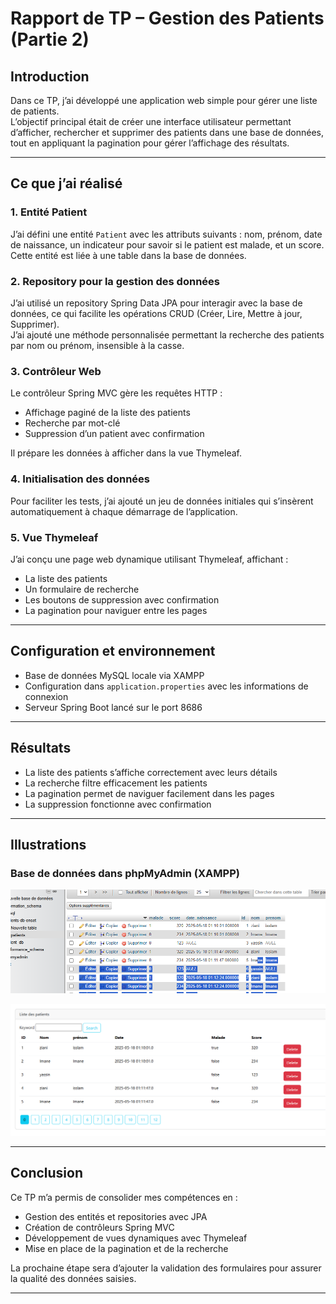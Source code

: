 # Rapport de TP – Gestion des Patients (Partie 2)

## Introduction

Dans ce TP, j’ai développé une application web simple pour gérer une liste de patients.  
L’objectif principal était de créer une interface utilisateur permettant d’afficher, rechercher et supprimer des patients dans une base de données, tout en appliquant la pagination pour gérer l’affichage des résultats.

---

## Ce que j’ai réalisé

### 1. Entité Patient

J’ai défini une entité `Patient` avec les attributs suivants : nom, prénom, date de naissance, un indicateur pour savoir si le patient est malade, et un score.  
Cette entité est liée à une table dans la base de données.

### 2. Repository pour la gestion des données

J’ai utilisé un repository Spring Data JPA pour interagir avec la base de données, ce qui facilite les opérations CRUD (Créer, Lire, Mettre à jour, Supprimer).  
J’ai ajouté une méthode personnalisée permettant la recherche des patients par nom ou prénom, insensible à la casse.

### 3. Contrôleur Web

Le contrôleur Spring MVC gère les requêtes HTTP :  
- Affichage paginé de la liste des patients  
- Recherche par mot-clé  
- Suppression d’un patient avec confirmation  

Il prépare les données à afficher dans la vue Thymeleaf.

### 4. Initialisation des données

Pour faciliter les tests, j’ai ajouté un jeu de données initiales qui s’insèrent automatiquement à chaque démarrage de l’application.

### 5. Vue Thymeleaf

J’ai conçu une page web dynamique utilisant Thymeleaf, affichant :  
- La liste des patients  
- Un formulaire de recherche  
- Les boutons de suppression avec confirmation  
- La pagination pour naviguer entre les pages

---

## Configuration et environnement

- Base de données MySQL locale via XAMPP  
- Configuration dans `application.properties` avec les informations de connexion  
- Serveur Spring Boot lancé sur le port 8686  

---

## Résultats

- La liste des patients s’affiche correctement avec leurs détails  
- La recherche filtre efficacement les patients  
- La pagination permet de naviguer facilement dans les pages  
- La suppression fonctionne avec confirmation

---

## Illustrations

### Base de données dans phpMyAdmin (XAMPP)

![Résultat console](screenshots/bd.PNG)

![Résultat console](screenshots/resulat.PNG)


---

## Conclusion

Ce TP m’a permis de consolider mes compétences en :  
- Gestion des entités et repositories avec JPA  
- Création de contrôleurs Spring MVC  
- Développement de vues dynamiques avec Thymeleaf  
- Mise en place de la pagination et de la recherche  

La prochaine étape sera d’ajouter la validation des formulaires pour assurer la qualité des données saisies.

---

